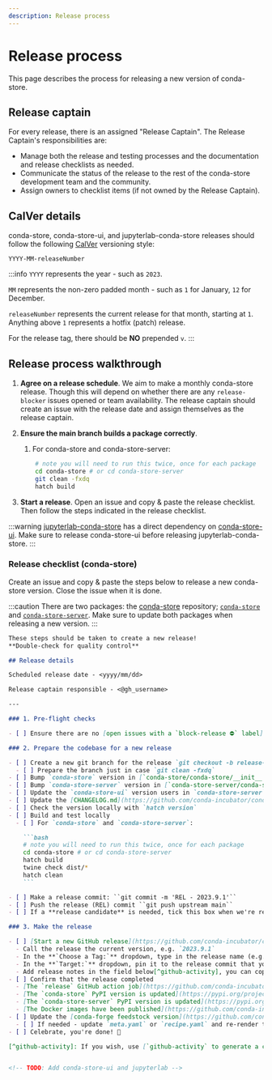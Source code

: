 ```yaml
---
description: Release process
---
```


# Release process

This page describes the process for releasing a new version of conda-store.

## Release captain

For every release, there is an assigned "Release Captain". The Release Captain's responsibilities are:

* Manage both the release and testing processes and the documentation and release checklists as needed.
* Communicate the status of the release to the rest of the conda-store development team and the community.
* Assign owners to checklist items (if not owned by the Release Captain).

## CalVer details

conda-store, conda-store-ui, and jupyterlab-conda-store releases should follow the following [CalVer](https://calver.org/) versioning style:

```text
YYYY-MM-releaseNumber
```

:::info
`YYYY` represents the year - such as `2023`.

`MM` represents the non-zero padded month - such as `1` for January, `12` for December.

`releaseNumber` represents the current release for that month, starting at `1`. Anything above `1` represents a hotfix (patch) release.

For the release tag, there should be **NO** prepended `v`.
:::

## Release process walkthrough

1. **Agree on a release schedule**. We aim to make a monthly conda-store release. Though this will depend on whether there are any `release-blocker` issues opened or team availability. The release captain should create an issue with the release date and assign themselves as the release captain.
2. **Ensure the main branch builds a package correctly**.
   1. For conda-store and conda-store-server:

    ```bash
        # note you will need to run this twice, once for each package
        cd conda-store # or cd conda-store-server
        git clean -fxdq
        hatch build
    ```

3. **Start a release**. Open an issue and copy & paste the release checklist. Then follow the steps indicated in the release checklist.

:::warning
[jupyterlab-conda-store](https://github.com/conda-incubator/jupyterlab-conda-store) has a direct dependency on [conda-store-ui](https://github.com/conda-incubator/conda-store-ui). Make sure to release conda-store-ui before releasing jupyterlab-conda-store.
:::

### Release checklist (conda-store)

Create an issue and copy & paste the steps below to release a new conda-store version. Close the issue when it is done.

:::caution
There are two packages: the [conda-store](https://github.com/conda-incubator/conda-store) repository; [`conda-store`](https://github.com/conda-incubator/conda-store/tree/main/conda-store) and [`conda-store-server`](https://github.com/conda-incubator/conda-store/tree/main/conda-store-server). Make sure to update both packages when releasing a new version.
:::

```md
These steps should be taken to create a new release!
**Double-check for quality control**

## Release details

Scheduled release date - <yyyy/mm/dd>

Release captain responsible - <@gh_username>

---

### 1. Pre-flight checks

- [ ] Ensure there are no [open issues with a `block-release ⛔️` label](https://github.com/conda-incubator/conda-store/issues?q=is%3Aopen+label%3A%22block-release+%E2%9B%94%EF%B8%8F%22+sort%3Aupdated-desc)

### 2. Prepare the codebase for a new release

- [ ] Create a new git branch for the release `git checkout -b release-2023.9.1`
  - [ ] Prepare the branch just in case `git clean -fxdq`
- [ ] Bump `conda-store` version in [`conda-store/conda-store/__init__.py`](https://github.com/conda-incubator/conda-store/blob/main/conda-store/conda_store/__init__.py)
- [ ] Bump `conda-store-server` version in [`conda-store-server/conda-store-server/__init__.py`](https://github.com/conda-incubator/conda-store/blob/main/conda-store/conda_store/__init__.py)
- [ ] Update the `conda-store-ui` version users in `conda-store-server` [`conda-store-server/hatch_build.py`](https://github.com/conda-incubator/conda-store/blob/main/conda-store-server/hatch_build.py)
- [ ] Update the [CHANGELOG.md](https://github.com/conda-incubator/conda-store/blob/main/CHANGELOG.md) file with the new version, release date, and relevant changes[^github-activity].
- [ ] Check the version locally with `hatch version`
- [ ] Build and test locally
  - [ ] For `conda-store` and `conda-store-server`:

    ```bash
    # note you will need to run this twice, once for each package
    cd conda-store # or cd conda-store-server
    hatch build
    twine check dist/*
    hatch clean
    ```

- [ ] Make a release commit: ``git commit -m 'REL - 2023.9.1'``
- [ ] Push the release (REL) commit ``git push upstream main``
- [ ] If a **release candidate** is needed, tick this box when we're ready for a full release.

### 3. Make the release

- [ ] [Start a new GitHub release](https://github.com/conda-incubator/conda-store/releases/new)
  - Call the release the current version, e.g. `2023.9.1`
  - In the **`Choose a Tag:`** dropdown, type in the release name (e.g., `2023.9.1`) and click "Create new tag"
  - In the **`Target:`** dropdown, pin it to the release commit that you've recently pushed.
  - Add release notes in the field below[^github-activity], you can copy/paste the changelog from the [CHANGELOG.md](https://github.com/conda-incubator/conda-store/blob/main/CHANGELOG.md) file.
- [ ] Confirm that the release completed
  - [The `release` GitHub action job](https://github.com/conda-incubator/conda-store/blob/main/.github/workflows/release.yaml) has completed successfully in the [actions tab](https://github.com/pydata/pydata-sphinx-theme/actions).
  - [The `conda-store` PyPI version is updated](https://pypi.org/project/conda-store/)
  - [The `conda-store-server` PyPI version is updated](https://pypi.org/project/conda-store-server/)
  - [The Docker images have been published](https://github.com/conda-incubator/conda-store/blob/main/.github/workflows/build_docker_image.yaml)
- [ ] Update the [conda-forge feedstock version](https://github.com/conda-forge/conda-store-feedstock) through a PR or review and merge the regro-bot PR.
  - [ ] If needed - update `meta.yaml` or `recipe.yaml` and re-render the feedstock.
- [ ] Celebrate, you're done! 🎉

[^github-activity]: If you wish, use [`github-activity` to generate a changelog](https://github.com/choldgraf/github-activity), eg `github-activity conda-incubator/conda-store --since 2023.9.1 --until 2023.10.1`.


<!-- TODO: Add conda-store-ui and jupyterlab -->
